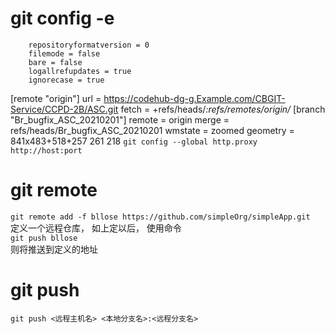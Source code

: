 # git config -e  
        repositoryformatversion = 0
        filemode = false
        bare = false
        logallrefupdates = true
        ignorecase = true
[remote "origin"]
        url = https://codehub-dg-g.Example.com/CBGIT-Service/CCPD-2B/ASC.git
        fetch = +refs/heads/*:refs/remotes/origin/*
[branch "Br_bugfix_ASC_20210201"]
        remote = origin
        merge = refs/heads/Br_bugfix_ASC_20210201
        wmstate = zoomed
        geometry = 841x483+518+257 261 218
``` git config --global http.proxy http://host:port ```  
# git remote  
``` git remote add -f bllose https://github.com/simpleOrg/simpleApp.git ```  
定义一个远程仓库， 如上定以后， 使用命令  
``` git push bllose ```  
则将推送到定义的地址  
# git push  
``` git push <远程主机名> <本地分支名>:<远程分支名> ```
